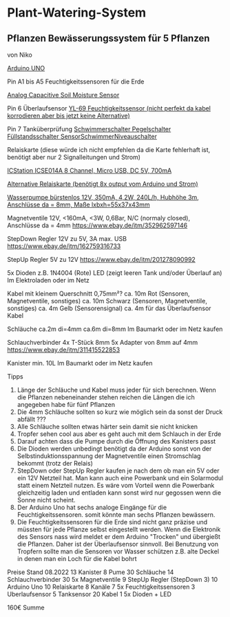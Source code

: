 # Plant-Watering-System

## Pflanzen Bewässerungssystem für 5 Pflanzen
von Niko

[Arduino UNO](https://www.ebay.de/itm/144138039161)

Pin A1 bis A5 Feuchtigkeitssensoren für die Erde

[Analog Capacitive Soil Moisture Sensor](https://www.ebay.de/itm/164657628668)


Pin 6 Überlaufsensor
[YL-69 Feuchtigkeitssensor (nicht perfekt da kabel korrodieren aber bis jetzt keine Alternative)](https://www.ebay.de/itm/203252815145)

Pin 7 Tanküberprüfung
[Schwimmerschalter Pegelschalter Füllstandsschalter SensorSchwimmerNiveauschalter](https://www.ebay.de/itm/384891203932)

Relaiskarte (diese würde ich nicht empfehlen da die Karte fehlerhaft ist, benötigt aber nur 2 Signalleitungen und Strom)

[ICStation ICSE014A 8 Channel, Micro USB, DC 5V, 700mA](http://www.icstation.com/icstation-channel-icse014a-micro-switch-relay-module-upper-computer-control-board-icse014a-p-5185.html)

[Alternative Relaiskarte (benötigt 8x output vom Arduino und Strom)](https://www.ebay.de/itm/252355367721)

[Wasserpumpe bürstenlos 12V, 350mA, 4,2W, 240L/h, Hubhöhe 3m, Anschlüsse da = 8mm, Maße lxbxh=55x37x43mm](https://www.ebay.de/itm/353246497633)

  Magnetventile 12V, <160mA, <3W, 0,6Bar, N/C (normaly closed), Anschlüsse da = 4mm
  https://www.ebay.de/itm/352962597146

  StepDown Regler 12V zu 5V, 3A max. USB
  https://www.ebay.de/itm/162759316733

  StepUp Regler 5V zu 12V
  https://www.ebay.de/itm/201278090992

  5x Dioden z.B. 1N4004
  (Rote) LED (zeigt leeren Tank und/oder Überlauf an)
  Im Elektroladen oder im Netz

  Kabel mit kleinem Querschnitt 0,75mm²?
  ca. 10m Rot (Sensoren, Magnetventile, sonstiges)
  ca. 10m Schwarz (Sensoren, Magnetventile, sonstiges)
  ca. 4m Gelb (Sensorensignal)
  ca. 4m für das Überlaufsensor Kabel

  Schläuche
  ca.2m di=4mm
  ca.6m di=8mm
  Im Baumarkt oder im Netz kaufen

  Schlauchverbinder
  4x T-Stück 8mm
  5x Adapter von 8mm auf 4mm
  https://www.ebay.de/itm/311415522853


  Kanister min. 10L
  Im Baumarkt oder im Netz kaufen

Tipps

1. Länge der Schläuche und Kabel muss jeder für sich berechnen. Wenn die Pflanzen nebeneinander stehen reichen die Längen die ich angegeben habe für fünf Pflanzen
2. Die 4mm Schläuche sollten so kurz wie möglich sein da sonst der Druck abfällt ???
3. Alle Schläuche sollten etwas härter sein damit sie nicht knicken
4. Tropfer sehen cool aus aber es geht auch mit dem Schlauch in der Erde
5. Darauf achten dass die Pumpe durch die Öffnung des Kanisters passt
6. Die Dioden werden unbedingt benötigt da der Arduino sonst von der Selbstinduktionsspannung der Magnetventile einen Stromschlag bekommt (trotz der Relais)
7. StepDown oder StepUp Regler kaufen je nach dem ob man ein 5V oder ein 12V Netzteil hat. Man kann auch eine Powerbank und ein Solarmodul statt einem Netzteil nutzen. Es wäre vom Vorteil wenn die Powerbank gleichzeitig laden und entladen kann sonst wird nur gegossen wenn die Sonne nicht scheint.
8. Der Arduino Uno hat sechs analoge Eingänge für die Feuchtigkeitssensoren. somit könnte man sechs Pflanzen bewässern.
9. Die Feuchtigkeitssensoren für die Erde sind nicht ganz präzise und müssten für jede Pflanze selbst eingestellt werden. Wenn die Elektronik des Sensors nass wird meldet er dem Arduino "Trocken" und übergießt die Pflanzen. Daher ist der Überlaufsensor sinnvoll. Bei Benutzung von Tropfern sollte man die Sensoren vor Wasser schützen z.B. alte Deckel in denen man ein Loch für die Kabel bohrt


Preise Stand 08.2022
13  Kanister
8   Pume
30  Schläuche
14  Schlauchverbinder
30  5x Magnetventile
9   StepUp Regler (StepDown 3)
10  Arduino Uno
10  Relaiskarte 8 Kanäle
7   5x Feuchtigkeitssensoren
3   Uberlaufsensor
5   Tanksensor
20  Kabel
1   5x Dioden + LED

160€ Summe
